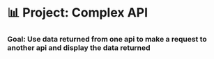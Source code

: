 # 📊 Project: Complex API 

### Goal: Use data returned from one api to make a request to another api and display the data returned

